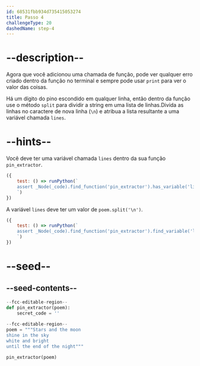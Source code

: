 ```yaml
---
id: 68531fbb934d735415053274
title: Passo 4
challengeType: 20
dashedName: step-4
---
```


# --description--

Agora que você adicionou uma chamada de função, pode ver qualquer erro criado dentro da função no terminal e sempre pode usar `print` para ver o valor das coisas.

Há um dígito do pino escondido em qualquer linha, então dentro da função use o método `split` para dividir a string em uma lista de linhas.Divida as linhas no caractere de nova linha (`\n`) e atribua a lista resultante a uma variável chamada `lines`.

# --hints--

Você deve ter uma variável chamada `lines` dentro da sua função `pin_extractor`.

```js
({
    test: () => runPython(`
    assert _Node(_code).find_function('pin_extractor').has_variable('lines')
    `)
})
```

A variável `lines` deve ter um valor de `poem.split('\n')`.

```js
({
    test: () => runPython(`
    assert _Node(_code).find_function('pin_extractor').find_variable('lines').is_equivalent('lines = poem.split("\\\\n")')
    `)
})
```

# --seed--

## --seed-contents--

```py
--fcc-editable-region--
def pin_extractor(poem):
    secret_code = ''
    
--fcc-editable-region--
poem = """Stars and the moon
shine in the sky
white and bright
until the end of the night"""

pin_extractor(poem)
```
